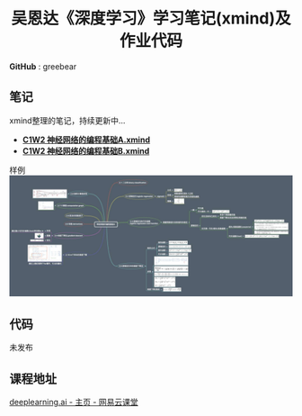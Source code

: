 <h1 align="center">吴恩达《深度学习》学习笔记(xmind)及作业代码</h1>

**GitHub** : greebear


## 笔记

xmind整理的笔记，持续更新中...

- [**C1W2 神经网络的编程基础A.xmind**](https://github.com/greebear/deeplearning.ai-notes/blob/master/xmind/C1W2/C1W2%20%E7%A5%9E%E7%BB%8F%E7%BD%91%E7%BB%9C%E7%9A%84%E7%BC%96%E7%A8%8B%E5%9F%BA%E7%A1%80A.xmind)<br>
- [**C1W2 神经网络的编程基础B.xmind**](https://github.com/greebear/deeplearning.ai-notes/blob/master/xmind/C1W2/C1W2%20%E7%A5%9E%E7%BB%8F%E7%BD%91%E7%BB%9C%E7%9A%84%E7%BC%96%E7%A8%8B%E5%9F%BA%E7%A1%80B.xmind)<br>

样例
![](imgs/xmindDemo.jpg)

## 代码

未发布

## 课程地址

[deeplearning.ai - 主页 - 网易云课堂](https://study.163.com/provider/2001053000/index.htm)
